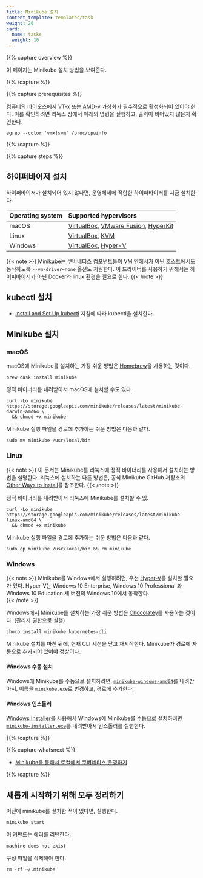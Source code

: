 ```yaml
---
title: Minikube 설치
content_template: templates/task
weight: 20
card:
  name: tasks
  weight: 10
---
```


{{% capture overview %}}

이 페이지는 Minikube 설치 방법을 보여준다.

{{% /capture %}}

{{% capture prerequisites %}}

컴퓨터의 바이오스에서 VT-x 또는 AMD-v 가상화가 필수적으로 활성화되어 있어야 한다. 이를 확인하려면 리눅스 상에서 아래의 명령을 실행하고, 
출력이 비어있지 않은지 확인한다.
```shell	
egrep --color 'vmx|svm' /proc/cpuinfo	
```

{{% /capture %}}

{{% capture steps %}}

## 하이퍼바이저 설치

하이퍼바이저가 설치되어 있지 않다면, 운영체제에 적합한 하이퍼바이저를 지금 설치한다.

Operating system | Supported hypervisors
:----------------|:---------------------
macOS | [VirtualBox](https://www.virtualbox.org/wiki/Downloads), [VMware Fusion](https://www.vmware.com/products/fusion), [HyperKit](https://github.com/moby/hyperkit)
Linux | [VirtualBox](https://www.virtualbox.org/wiki/Downloads), [KVM](http://www.linux-kvm.org/)
Windows | [VirtualBox](https://www.virtualbox.org/wiki/Downloads), [Hyper-V](https://msdn.microsoft.com/en-us/virtualization/hyperv_on_windows/quick_start/walkthrough_install)

{{< note >}}
Minikube는 쿠버네티스 컴포넌트들이 VM 안에서가 아닌 호스트에서도 동작하도록 `--vm-driver=none` 옵션도 지원한다. 이 드라이버를 사용하기 위해서는 하이퍼바이저가 아닌 Docker와 linux 환경을 필요로 한다.
{{< /note >}}

## kubectl 설치

* [Install and Set Up kubectl](/docs/tasks/tools/install-kubectl/) 지침에 따라 kubectl을 설치한다.

## Minikube 설치

### macOS

macOS에 Minikube를 설치하는 가장 쉬운 방법은 [Homebrew](https://brew.sh)을 사용하는 것이다.

```shell
brew cask install minikube
```

정적 바이너리를 내려받아서 macOS에 설치할 수도 있다.

```shell
curl -Lo minikube https://storage.googleapis.com/minikube/releases/latest/minikube-darwin-amd64 \
  && chmod +x minikube
```

Minikube 실행 파일을 경로에 추가하는 쉬운 방법은 다음과 같다.

```shell
sudo mv minikube /usr/local/bin
```

### Linux

{{< note >}}
이 문서는 Minikube를 리눅스에 정적 바이너리를 사용해서 설치하는 방법을 설명한다. 리눅스에 설치하는 다른 방법은, 공식 Minikube GitHub 저장소의 [Other Ways to Install](https://github.com/kubernetes/minikube#other-ways-to-install)를 참조한다.
{{< /note >}}

정적 바이너리를 내려받아서 리눅스에 Minikube를 설치할 수 있.

```shell
curl -Lo minikube https://storage.googleapis.com/minikube/releases/latest/minikube-linux-amd64 \
  && chmod +x minikube
```

Minikube 실행 파일을 경로에 추가하는 쉬운 방법은 다음과 같다.

```shell
sudo cp minikube /usr/local/bin && rm minikube
```

### Windows

{{< note >}}
Minikube를 Windows에서 실행하려면, 우선 [Hyper-V](https://docs.microsoft.com/en-us/virtualization/hyper-v-on-windows/quick-start/enable-hyper-v)를 설치할 필요가 있다. Hyper-V는 Windows 10 Enterprise, Windows 10 Professional 과 Windows 10 Education 세 버전의 Windows 10에서 동작한다.  
{{< /note >}}

Windows에서 Minikube를 설치하는 가장 쉬운 방법은 [Chocolatey](https://chocolatey.org/)를 사용하는 것이다. (관리자 권한으로 실행)

```shell
choco install minikube kubernetes-cli
```

Minikube 설치를 마친 뒤에, 현재 CLI 세션을 닫고 재시작한다. Minikube가 경로에 자동으로 추가되어 있어야 정상이다.

#### Windows 수동 설치

Windows에 Minikube를 수동으로 설치하려면, [`minikube-windows-amd64`](https://github.com/kubernetes/minikube/releases/latest)를 내려받아서, 이름을 `minikube.exe`로 변경하고, 경로에 추가한다.

#### Windows 인스톨러

[Windows Installer](https://docs.microsoft.com/en-us/windows/desktop/msi/windows-installer-portal)를 사용해서 Windows에 Minikube를 수동으로 설치하려면 [`minikube-installer.exe`](https://github.com/kubernetes/minikube/releases/latest)를 내려받아서 인스톨러를 실행한다.

{{% /capture %}}

{{% capture whatsnext %}}

* [Minikube를 통해서 로컬에서 쿠버네티스 운영하기](/docs/getting-started-guides/minikube/)

{{% /capture %}}

## 새롭게 시작하기 위해 모두 정리하기

이전에 minikube를 설치한 적이 있다면, 실행한다.
```shell
minikube start
```

이 커맨드는 에러를 리턴한다.
```shell
machine does not exist
```

구성 파일을 삭제해야 한다.
```shell
rm -rf ~/.minikube
```
